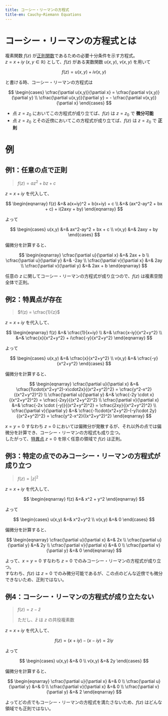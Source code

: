 ```yaml
---
title: コーシー・リーマンの方程式
title-en: Cauchy–Riemann Equations
---
```

# コーシー・リーマンの方程式とは

複素関数 $f(z)$ が[正則関数](regular-analytic-function.md)であるための必要十分条件を示す方程式。  
$z = x+iy\ (x,y \in \mathbb{R})$ として、$f(z)$ がある実数関数 $u(x,y),\ v(x,y)$ を用いて

$$
f(z) = u(x,y) + iv(x,y)
$$

と書ける時、コーシー・リーマンの方程式は

$$
\begin{cases}
    \cfrac{\partial u(x,y)}{\partial x} = \cfrac{\partial v(x,y)}{\partial y}
    \\
    \cfrac{\partial u(x,y)}{\partial y} = - \cfrac{\partial v(x,y)}{\partial x}
\end{cases}
$$

- 点 $z=z_0$ においてこの方程式が成り立てば、$f(z)$ は $z=z_0$ で **微分可能**
- 点 $z=z_0$ とその近傍においてこの方程式が成り立てば、$f(z)$ は $z=z_0$ で **正則**


# 例

## 例1：任意の点で正則

> $f(z) = az^2+bz+c$

$z=x+iy$ を代入して、

$$
\begin{eqnarray}
    f(z) &=& a(x+iy)^2 + b(x+iy) + c
    \\ &=&
    (ax^2-ay^2 + bx + c) + i(2axy + by)
\end{eqnarray}
$$

よって

$$
\begin{cases}
    u(x,y) &=& ax^2-ay^2 + bx + c
    \\
    v(x,y) &=& 2axy + by
\end{cases}
$$

偏微分を計算すると、

$$
\begin{eqnarray}
    \cfrac{\partial u}{\partial x} &=& 2ax + b
    \\
    \cfrac{\partial u}{\partial y} &=& -2ay
    \\
    \cfrac{\partial v}{\partial x} &=& 2ay
    \\
    \cfrac{\partial v}{\partial y} &=& 2ax + b
\end{eqnarray}
$$

任意の $z$ に関してコーシー・リーマンの方程式が成り立つので、$f(z)$ は複素空間全体で正則。


## 例2：特異点が存在


> $f(z) = \cfrac{1}{z}$

$z=x+iy$ を代入して、

$$
\begin{eqnarray}
    f(z) &=& \cfrac{1}{x+iy}
    \\ &=&
    \cfrac{x-iy}{x^2+y^2}
    \\ &=&
    \cfrac{x}{x^2+y^2} + i\cfrac{-y}{x^2+y^2}
\end{eqnarray}
$$

よって

$$
\begin{cases}
    u(x,y) &=& \cfrac{x}{x^2+y^2}
    \\
    v(x,y) &=& \cfrac{-y}{x^2+y^2}
\end{cases}
$$

偏微分を計算すると、

$$
\begin{eqnarray}
    \cfrac{\partial u}{\partial x} &=& \cfrac{1\cdot(x^2+y^2)-x\cdot2x}{(x^2+y^2)^2} = \cfrac{y^2-x^2}{(x^2+y^2)^2}
    \\
    \cfrac{\partial u}{\partial y} &=& \cfrac{-2y \cdot x}{(x^2+y^2)^2} = \cfrac{-2xy}{(x^2+y^2)^2}
    \\
    \cfrac{\partial v}{\partial x} &=& \cfrac{-2x \cdot (-y)}{(x^2+y^2)^2} = \cfrac{2xy}{(x^2+y^2)^2}
    \\
    \cfrac{\partial v}{\partial y} &=& \cfrac{-1\cdot(x^2+y^2)-(-y)\cdot 2y}{(x^2+y^2)^2} = \cfrac{y^2-x^2}{(x^2+y^2)^2}
\end{eqnarray}
$$

$x=y=0$ すなわち $z=0$ においては偏微分が発散するが、それ以外の点では偏微分を計算でき、コーシー・リーマンの方程式も成り立つ。  
したがって、[特異点](singularity.md) $z=0$ を除く任意の領域で $f(z)$ は正則。


## 例3：特定の点でのみコーシー・リーマンの方程式が成り立つ


> $f(z) = \vert z \vert^2$

$z=x+iy$ を代入して、

$$
\begin{eqnarray}
    f(z) &=& x^2 + y^2
\end{eqnarray}
$$

よって

$$
\begin{cases}
    u(x,y) &=& x^2+y^2
    \\
    v(x,y) &=& 0
\end{cases}
$$

偏微分を計算すると、

$$
\begin{eqnarray}
    \cfrac{\partial u}{\partial x} &=& 2x
    \\
    \cfrac{\partial u}{\partial y} &=& 2y
    \\
    \cfrac{\partial v}{\partial x} &=& 0
    \\
    \cfrac{\partial v}{\partial y} &=& 0
\end{eqnarray}
$$

よって、$x=y=0$ すなわち $z=0$ でのみコーシー・リーマンの方程式が成り立つ。  
すなわち、$f(z)$ は $z=0$ でのみ微分可能であるが、この点のどんな近傍でも微分できないため、正則ではない。


## 例4：コーシー・リーマンの方程式が成り立たない

> $f(z) = z - \bar{z}$
> 
> ただし、$\bar{z}$ は $z$ の共役複素数

$z=x+iy$ を代入して、

$$
f(z) = (x+iy) - (x-iy) = 2iy
$$

よって

$$
\begin{cases}
    u(x,y) &=& 0
    \\
    v(x,y) &=& 2y
\end{cases}
$$

偏微分を計算すると、

$$
\begin{eqnarray}
    \cfrac{\partial u}{\partial x} &=& 0
    \\
    \cfrac{\partial u}{\partial y} &=& 0
    \\
    \cfrac{\partial v}{\partial x} &=& 0
    \\
    \cfrac{\partial v}{\partial y} &=& 2
\end{eqnarray}
$$

よってどの点でもコーシー・リーマンの方程式を満たさないため、$f(z)$ はどんな領域でも正則ではない。
